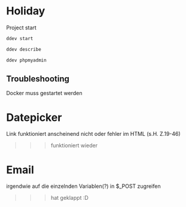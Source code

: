 # Holiday

Project start

```bash
ddev start
```

```bash 
ddev describe 
```

```bash
ddev phpmyadmin
```


## Troubleshooting
Docker muss gestartet werden 

# Datepicker
Link funktioniert anscheinend nicht oder fehler im HTML
(s.H. Z.19-46)
>>> funktioniert wieder

# Email
irgendwie auf die einzelnden Variablen(?) in $_POST zugreifen
>>> hat geklappt :D